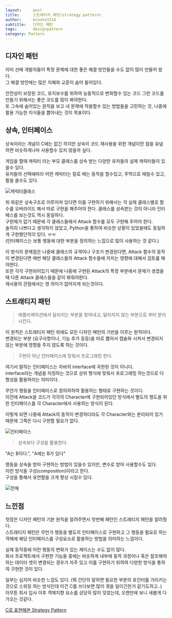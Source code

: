```yaml
---
layout:     post
title:      스트래티지 패턴(strategy pattern)
author:     bcnote3314
subtitle:  	디자인 패턴
tags: 		designpattern
category: Pattern
---
```


## 디자인 패턴

이미 선배 개발자들이 특정 문제에 대한 좋은 해결 방안들을 수도 없이 많이 만들어 왔다.  
그 해결 방안에는 많은 지혜와 교훈이 숨어 들어있다.  

안전성이 보장된 코드, 유지보수를 위하여 능동적으로 변화할수 있는 코드 그런 코드를 만들기 위해서는 좋은 코드를 많이 봐야한다.  
또 그속에 숨어있는 원칙을 보고 내 문제에 적용할수 있는 방법들을 고민하는 것, 나중에 활용 가능한 지식들을 뽑아내는 것이 목표이다.

## 상속, 인터페이스

상속이라는 개념이 C에는 없긴 하지만 상속이 코드 재사용을 위한 개념이란 점을 유념하면 비슷하게나마 사용할수 있지 않을까 싶다.

게임을 할때 캐릭터 라는 부모 클래스를 상속 받는 다양한 유저들의 실제 캐릭터들이 있을수 있다.  
유저들의 선택에따라 어떤 캐릭터는 칼로 베는 동작을 할수있고, 주먹으로 때릴수 있고, 활을 쏠수도 있다.

![캐릭터클래스](http://drive.google.com/uc?export=view&id=12KSyy_AoYuJJcM8LRl5g_qdm0z3wrEFP)

위 와같은 상속구조로 이루어져 있다면 이를 구현하기 위해서는 각 실제 클래스별로 함수를 오버라이드 해서 따로 구현을 해주어야 한다. 
클래스를 상속받는 것이 아니라 인터페스를 보는것도 역시 동일하다.  
구현체가 없기 때문에 각 클래스들에서 Attack 함수를 모두 구현해 주어야 한다.  
솔직히 나쁘다고 생각하지 않았고, Python을 통하여 비슷한 상황이 있었을때도 동일하게 구현했던적이 있다. ㅠㅠ  
(인터페이스는 보통 행동에 대한 부분을 정의하는 느낌으로 많이 사용하는 것 같다.)  

이 방식의 문제점은 나중에 클래스의 규격이나 구조가 변경된다면, Attack 함수의 동작이 변경된다면 매번 해당 클래스들의 Attack 함수들에 끼치는 영향에 대해서 검토를 해야한다.  
또한 각각 구현되어있기 때문에 나중에 구현된 Attack의 특정 부분에서 문제가 생겼을때 다른 Attack 클래스들을 같이 봐줘야한다.  
재사용의 관점에서는 영 의미가 없어지게 되는것이다.

## 스트래티지 패턴

> 애플리케이션에서 달라지는 부분을 찾아내고, 달라지지 않는 부분으로 부터 분리 시킨다.  

이 원칙은 스트래티지 패턴 외에도 모든 디자인 패턴의 기반을 이루는 원칙이다.  
변경되는 부분 (요구사항이나, 기능 추가 등등)을 따로 뽑아서 캡슐화 시켜서 변경되지 않는 부분에 영향을 주지 않도록 하는 것이다.

> 구현이 아닌 인터페이스에 맞춰서 프로그래밍 한다.

여기서 말하는 인터페이스는 자바의 interface에 국한된 것이 아니다.  
interface라는 개념을 지칭하는 것으로 상위 형식에 맞춰서 프로그래밍 하는것으로 다형성을 활용하라는 의미이다.

무언가 행동을 인터페이스로 정의하하여 활용하는 형태로 구현하는 것이다.  
이전에 Attack을 코드가 각각의 Character에 구현되어있던 방식에서 별도의 행도을 위한 인터페이스를 각 Character에서 사용하는 방식이 된다.

이렇게 되면 나중에 Attack의 동작이 변경하더라도 각 Character와는 분리되어 있기 때문에 그쪽은 다시 구현할 필요가 없다.  

![인터페이스](http://drive.google.com/uc?export=view&id=1pQqLaEoHSU4hEZmw6JFj0T2XAP_AR3ze)

> 상속보다 구성을 활용한다.

"A는 B이다.", "A에는 B가 있다"

행동을 상속을 받아 구현하는 방법이 있을수 있지만, 변수로 받아 사용할수도 있다.  
이런 방식을 구성(composition)이라고 한다.  
구성을 통해서 유연함을 크게 향상 시킬수 있다.  

![전체](http://drive.google.com/uc?export=view&id=1602H773--r86bgG2_kQ6COaFNuomtHXw)

## 느낀점

첫장은 디자인 패턴의 기본 원칙을 알려주면서 첫번째 패턴인 스트래티지 패턴을 알려줬다.  
스트래티지 패턴은 무언가 행동을 별도의 인터페이스로 구현하고 그 행동을 필요로 하는 객체에 해당 인터페이스를 구성요소로 활용하는 방법을 의미하는 느낌이다.  

실제 동작중에 이런 행동의 변화가 있는 케이스는 수도 없이 많다.  
회사 프로젝트에서 구현한 기능들 중에는 비슷하게 내부에 동작 과정이나 혹은 참조해야 하는 데이터 셋이 변경되는 경우가 자주 있고 이를 구현하기 위하여 다양한 방식을 통하여 구현한 것이 있다.

일부는 심지어 비슷한 느낌도 있다. (뭐 간단히 말하면 필요한 부분의 포인터를 가리키는 것으로 스위칭 하는 방식인데 이건 C를 쓰다보면 많이 겪을 일이긴한거 같기도하고..)
아무튼 회사 입사 이후 객체지향 요소를 상당히 많이 잊었는데, 오랜만에 보니 새롭게 다가오는 것같다.

[C로 표현해본 Strategy Pattern](https://github.com/y-jaehyun/designpatterns/tree/master/strategy)
